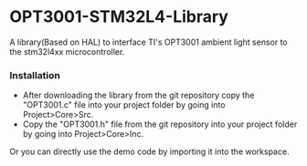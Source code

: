 # OPT3001-STM32L4-Library
A library(Based on HAL) to interface TI's OPT3001 ambient light sensor to the stm32l4xx microcontroller.
### Installation 
* After downloading the library from the git repository copy the "OPT3001.c" file into your project folder by going into Project>Core>Src.
* Copy the "OPT3001.h" file from the git repository into your project folder by going into Project>Core>Inc. 

Or you can directly use the demo code by importing it into the workspace.
